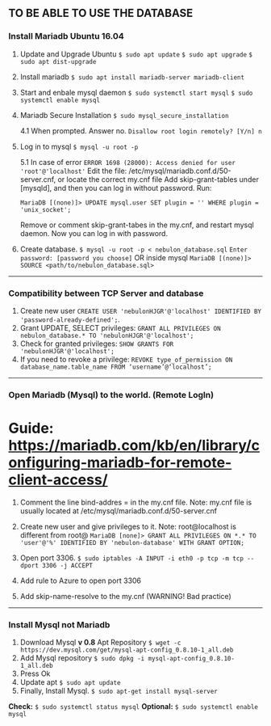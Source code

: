 ## TO BE ABLE TO USE THE DATABASE

### Install Mariadb Ubuntu 16.04

1. Update and Upgrade Ubuntu
   ``` $ sudo apt update ```
   ``` $ sudo apt upgrade ```
   ``` $ sudo apt dist-upgrade ```
   
2. Install mariadb
   ``` $ sudo apt install mariadb-server mariadb-client  ```
   
3. Start and enbale mysql daemon
   ``` $ sudo systemctl start mysql ```
   ``` $ sudo systemctl enable mysql ```
   
4. Mariadb Secure Installation
   ``` $ sudo mysql_secure_installation ```
   
   4.1 When prompted. Answer no.
   ``` Disallow root login remotely? [Y/n] n ```
   
5. Log in to mysql
   ``` $ mysql -u root -p ```
   
   5.1 In case of error
   ``` ERROR 1698 (28000): Access denied for user 'root'@'localhost' ```
   Edit the file: /etc/mysql/mariadb.conf.d/50-server.cnf, or locate the correct my.cnf file
   Add skip-grant-tables under [mysqld], and then you can log in without password. Run:
   
   ``` MariaDB [(none)]> UPDATE mysql.user SET plugin = '' WHERE plugin = 'unix_socket'; ```
   
   Remove or comment skip-grant-tabes in the my.cnf, and restart mysql daemon. Now you can
   log in with password.

6. Create database.
   ``` $ mysql -u root -p < nebulon_database.sql ```
   ``` Enter password: [password you choose] ```
   OR inside mysql
   ``` MariaDB [(none)]> SOURCE <path/to/nebulon_database.sql> ```
     
--------------------------------------

### Compatibility between TCP Server and database

1. Create new user ``` CREATE USER 'nebulonHJGR'@'localhost' IDENTIFIED BY 'password-already-defined'; ```.
2. Grant UPDATE, SELECT privileges:
   ``` GRANT ALL PRIVILEGES ON nebulon_database.* TO 'nebulonHJGR'@'localhost'; ```
3. Check for granted privileges:
   ``` SHOW GRANTS FOR 'nebulonHJGR'@'localhost'; ```
4. If you need to revoke a privilege:
   ``` REVOKE type_of_permission ON database_name.table_name FROM ‘username’@‘localhost’; ```

--------------------------------------

### Open Mariadb (Mysql) to the world. (Remote LogIn)

# Guide: https://mariadb.com/kb/en/library/configuring-mariadb-for-remote-client-access/

1. Comment the line bind-addres = <some-ip-address> in the my.cnf file.
   Note: my.cnf file is usually located at /etc/mysql/mariadb.conf.d/50-server.cnf

2. Create new user and give privileges to it.
   Note: root@localhost is different from root@<some-ip>
   ``` MariaDB [none]> GRANT ALL PRIVILEGES ON *.* TO 'user'@'%' IDENTIFIED BY 'nebulon-database' WITH GRANT OPTION; ```

3. Open port 3306.
   ``` $ sudo iptables -A INPUT -i eth0 -p tcp -m tcp --dport 3306 -j ACCEPT ```

4. Add rule to Azure to open port 3306

5. Add skip-name-resolve to the my.cnf (WARNING! Bad practice)
   
--------------------------------------

### Install Mysql not Mariadb

1. Download Mysql **v 0.8** Apt Repository
   ``` $ wget -c https://dev.mysql.com/get/mysql-apt-config_0.8.10-1_all.deb ```
2. Add Mysql repository
   ``` $ sudo dpkg -i mysql-apt-config_0.8.10-1_all.deb ```
3. Press Ok
4. Update apt
   ``` $ sudo apt update ```
5. Finally, Install Mysql.
   ``` $ sudo apt-get install mysql-server ```

**Check:**
   ``` $ sudo systemctl status mysql ```
**Optional:**
   ``` $ sudo systemctl enable mysql ```